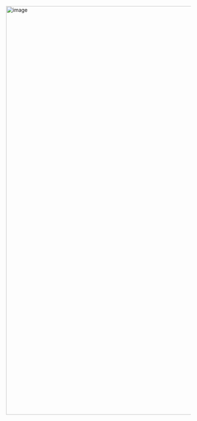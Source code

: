 <img width="530" height="1112" alt="image" src="https://github.com/user-attachments/assets/70f4c726-438d-48de-bf2d-83970dda6104" />
